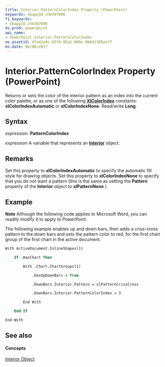 ```yaml
---
title: Interior.PatternColorIndex Property (PowerPoint)
keywords: vbapp10.chm707006
f1_keywords:
- vbapp10.chm707006
ms.prod: powerpoint
api_name:
- PowerPoint.Interior.PatternColorIndex
ms.assetid: d7a42e0c-d3f4-85a1-009c-0b6d2385ee77
ms.date: 06/08/2017
---
```



# Interior.PatternColorIndex Property (PowerPoint)

Returns or sets the color of the interior pattern as an index into the current color palette, or as one of the following  **[XlColorIndex](PowerPoint.XlColorIndex.md)** constants: **xlColorIndexAutomatic** or **xlColorIndexNone**. Read/write **Long**.


## Syntax

 _expression_. **PatternColorIndex**

 _expression_ A variable that represents an **[Interior](PowerPoint.Interior.md)** object.


## Remarks

Set this property to  **xlColorIndexAutomatic** to specify the automatic fill style for drawing objects. Set this property to **xlColorIndexNone** to specify that you do not want a pattern (this is the same as setting the **Pattern** property of the **Interior** object to **xlPatternNone** ).


## Example




 **Note**  Although the following code applies to Microsoft Word, you can readily modify it to apply to PowerPoint.

The following example enables up and down bars, then adds a criss-cross pattern to the down bars and sets the pattern color to red, for the first chart group of the first chart in the active document.




```vb
With ActiveDocument.InlineShapes(1)

    If .HasChart Then

        With .Chart.ChartGroups(1)

            .HasUpDownBars = True

            .DownBars.Interior.Pattern = xlPatternCrissCross

            .DownBars.Interior.PatternColorIndex = 3

        End With

    End If

End With
```


## See also


#### Concepts


[Interior Object](PowerPoint.Interior.md)

